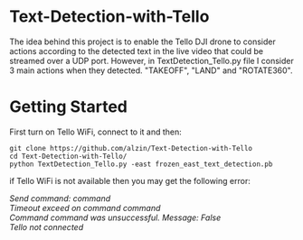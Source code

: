 # Text-Detection-with-Tello

The idea behind this project is to enable the Tello DJI drone to consider actions according to the detected text in the live video that could be streamed over a UDP port. However, in TextDetection_Tello.py file I consider 3 main actions when they detected. "TAKEOFF", "LAND" and "ROTATE360".

# Getting Started

First turn on Tello WiFi, connect to it and then:

```
git clone https://github.com/alzin/Text-Detection-with-Tello
cd Text-Detection-with-Tello/
python TextDetection_Tello.py -east frozen_east_text_detection.pb 
```

if Tello WiFi is not available then you may get the following error:

*Send command: command <br />
Timeout exceed on command command <br />
Command command was unsuccessful. Message: False <br />
Tello not connected*
